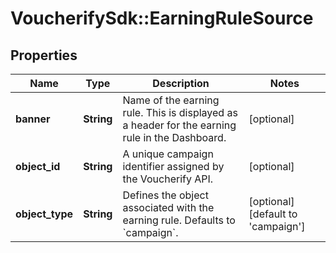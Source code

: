 # VoucherifySdk::EarningRuleSource

## Properties

| Name | Type | Description | Notes |
| ---- | ---- | ----------- | ----- |
| **banner** | **String** | Name of the earning rule. This is displayed as a header for the earning rule in the Dashboard. | [optional] |
| **object_id** | **String** | A unique campaign identifier assigned by the Voucherify API. | [optional] |
| **object_type** | **String** | Defines the object associated with the earning rule. Defaults to &#x60;campaign&#x60;. | [optional][default to &#39;campaign&#39;] |

